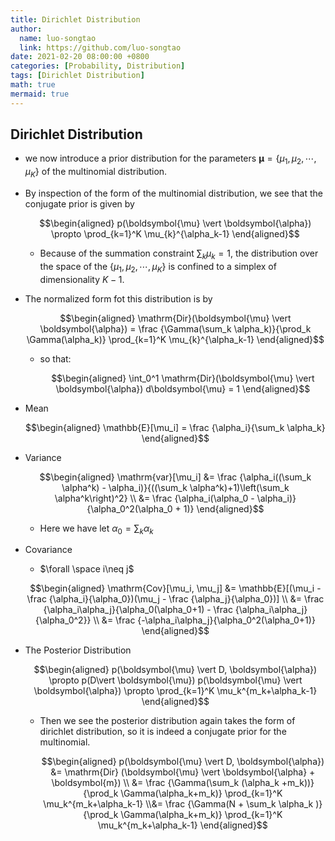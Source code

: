 ```yaml
---
title: Dirichlet Distribution
author:
  name: luo-songtao
  link: https://github.com/luo-songtao
date: 2021-02-20 08:00:00 +0800
categories: [Probability, Distribution]
tags: [Dirichlet Distribution]
math: true
mermaid: true
---
```


## Dirichlet Distribution

- we now introduce a prior distribution  for the parameters $\boldsymbol{\mu} = \{\mu_1, \mu_2, \cdots, \mu_K\}$ of the multinomial distribution.

- By inspection of the form of the multinomial distribution, we see that the conjugate prior is given by

    $$\begin{aligned} p(\boldsymbol{\mu} \vert \boldsymbol{\alpha}) \propto \prod_{k=1}^K \mu_{k}^{\alpha_k-1} \end{aligned}$$

    - Because of the summation constraint $\sum_{k}\mu_k = 1$, the distribution over the space of the $\{\mu_1, \mu_2, \cdots, \mu_K\}$ is confined to a simplex of dimensionality $K-1$.
    

- The normalized form fot this distribution is by
    
    $$\begin{aligned} \mathrm{Dir}(\boldsymbol{\mu} \vert \boldsymbol{\alpha}) = \frac {\Gamma(\sum_k \alpha_k)}{\prod_k \Gamma(\alpha_k)} \prod_{k=1}^K \mu_{k}^{\alpha_k-1} \end{aligned}$$
    
    - so that:
        
        $$\begin{aligned} \int_0^1 \mathrm{Dir}(\boldsymbol{\mu} \vert \boldsymbol{\alpha}) d\boldsymbol{\mu} = 1 \end{aligned}$$

- Mean

    $$\begin{aligned} \mathbb{E}[\mu_i] = \frac {\alpha_i}{\sum_k \alpha_k}  \end{aligned}$$

- Variance

    $$\begin{aligned} \mathrm{var}[\mu_i] &= \frac {\alpha_i((\sum_k \alpha^k) - \alpha_i)}{((\sum_k \alpha^k)+1)\left(\sum_k \alpha^k\right)^2} \\ &= \frac {\alpha_i(\alpha_0 - \alpha_i)}{\alpha_0^2(\alpha_0 + 1)} \end{aligned}$$
    - Here we have let $\alpha_0 = \sum_k \alpha_k$


- Covariance
    
    - $\forall \space i\neq j$

    $$\begin{aligned} \mathrm{Cov}[\mu_i, \mu_j] &= \mathbb{E}[(\mu_i - \frac {\alpha_i}{\alpha_0})(\mu_j - \frac {\alpha_j}{\alpha_0})] \\ &= \frac {\alpha_i\alpha_j}{\alpha_0(\alpha_0+1) - \frac {\alpha_i\alpha_j}{\alpha_0^2}} \\ &=  \frac {-\alpha_i\alpha_j}{\alpha_0^2(\alpha_0+1)} \end{aligned}$$


- The Posterior Distribution
    
    $$\begin{aligned} p(\boldsymbol{\mu} \vert D, \boldsymbol{\alpha}) \propto p(D\vert \boldsymbol{\mu}) p(\boldsymbol{\mu} \vert \boldsymbol{\alpha}) \propto \prod_{k=1}^K \mu_k^{m_k+\alpha_k-1}  \end{aligned}$$

    - Then we see the posterior distribution again takes the form of dirichlet distribution, so it is indeed a conjugate prior for the multinomial.
        
        $$\begin{aligned} p(\boldsymbol{\mu} \vert D, \boldsymbol{\alpha}) &= \mathrm{Dir} (\boldsymbol{\mu} \vert \boldsymbol{\alpha} + \boldsymbol{m}) \\ &= \frac {\Gamma(\sum_k (\alpha_k +m_k))}{\prod_k \Gamma(\alpha_k+m_k)} \prod_{k=1}^K \mu_k^{m_k+\alpha_k-1} \\&= \frac {\Gamma(N + \sum_k \alpha_k )}{\prod_k \Gamma(\alpha_k+m_k)} \prod_{k=1}^K \mu_k^{m_k+\alpha_k-1} \end{aligned}$$


